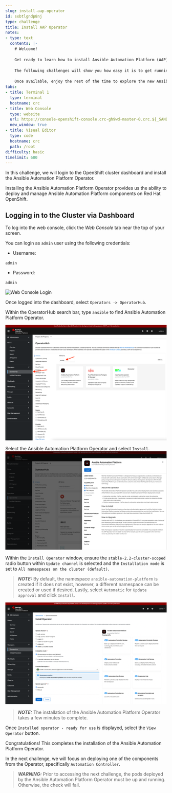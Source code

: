 ```yaml
---
slug: install-aap-operator
id: sxbtlgndp8nj
type: challenge
title: Install AAP Operator
notes:
- type: text
  contents: |-
    # Welcome!

    Get ready to learn how to install Ansible Automation Platform (AAP) on OpenShift!

    The following challenges will show you how easy it is to get running in minutes and allow you to explore AAP in an OpenShift environment.

    Once available, enjoy the rest of the time to explore the new Ansible Automation Platform 2 and make sure to checkout all our other labs located at: https://www.ansible.com/products/ansible-training
tabs:
- title: Terminal 1
  type: terminal
  hostname: crc
- title: Web Console
  type: website
  url: https://console-openshift-console.crc-gh9wd-master-0.crc.${_SANDBOX_ID}.instruqt.io
  new_window: true
- title: Visual Editor
  type: code
  hostname: crc
  path: /root
difficulty: basic
timelimit: 600
---
```

In this challenge, we will login to the OpenShift cluster dashboard and install the Ansible Automation Platform Operator.

Installing the Ansible Automation Platform Operator provides us the ability to deploy and manage Ansible Automation Platform components on Red Hat OpenShift.

## Logging in to the Cluster via Dashboard

To log into the web console, click the *Web Console* tab near the top of your screen.

You can login as `admin` user using the following credentials:

* Username:
```
admin
```
* Password:
```
admin
```
![Web Console Login](https://raw.githubusercontent.com/openshift-instruqt/instruqt/master/assets/middleware/pipelines/web-console-login.png)

Once logged into the dashboard, select `Operators -> OperatorHub`.

Within the OperatorHub search bar, type `ansible` to find Ansible Automation Platform Operator.

![OperatorHub](../assets/OperatorHub_access.png)

Select the Ansible Automation Platform Operator and select `Install`.
![AAP_Install](../assets/select_aap_operator_1.png)

Within the `Install Operator` window, ensure the `stable-2.2-cluster-scoped` radio button within `Update channel` is selected and the `Installation mode` is set to `All namespaces on the cluster (default)`.

> **_NOTE:_** By default, the namespace `ansible-automation-platform` is created if it does not exist, however, a different namespace can be created or used if desired. Lastly, select `Automatic` for `Update approval` and click `Install`.

![Install Operator](../assets/operator_install_1.png)

> **_NOTE:_**  The installation of the Ansible Automation Platform Operator takes a few minutes to complete.

Once `Installed operator - ready for use` is displayed, select the `View Operator` button.

Congratulations! This completes the installation of the Ansible Automation Platform Operator.

In the next challenge, we will focus on deploying one of the components from the Operator, specifically `Automation Controller`.

> **_WARNING:_** Prior to accessing the next challenge, the pods deployed by the Ansible Automation Platform Operator must be up and running. Otherwise, the check will fail.
